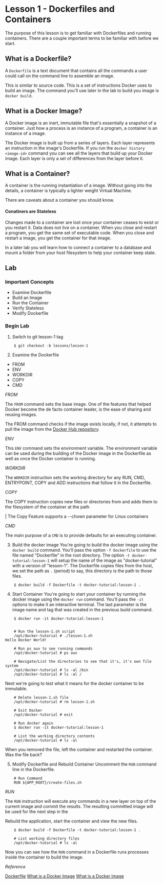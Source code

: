 # Lesson 1 - Dockerfiles and Containers
The purpose of this lesson is to get familiar with Dockerfiles and running containers. There are a couple important terms to be familiar with before we start.

## What is a Dockerfile?
A `Dockerfile` is a text document that contains all the commands a user could call on the command line to assemble an image. 

This is similar to source code. This is a set of instructions Docker uses to build an image. The command you'll use later in the lab to build you image is `docker build`.

## What is a Docker Image?
A Docker image is an inert, immutable file that's essentially a snapshot of a container. Just how a process is an instance of a program, a container is an instance of a image.

The Docker image is built up from a  series of layers. Each layer represents an instruction in the image's Dockerfile. If you run the `docker history <image-id>` command you can see all the layers that build up your Docker image. Each layer is only a set of differences from the layer before it.


## What is a Container?
A container is the running instantiation of a image. Without going into the details, a container is typically a lighter weight Virtual Machine. 

There are caveats about a container you should know.

#### Conatiners are Stateless
Changes made to a container are lost once your container ceases to exist or you restart it. Data does not live on a container. When you close and restart a program, you get the same set of executable code. When you close and restart a image, you get the container for that image.

In a later lab you will learn how to connect a container to a database and mount a folder from your host filesystem to help your container keep state.


## Lab
### Important Concepts 
 - Examine Dockerfile
 - Build an Image
 - Run the Container
 - Verify Stateless
 - Modify Dockerfile

### Begin Lab

1. Switch to git lesson-1 tag
```
	$ git checkout -b lessons/lesson-1
```

2. Examine the Dockerfile

 - FROM
 - ENV
 - WORKDIR
 - COPY
 - CMD

*FROM*

The `FROM` command sets the base image. One of the features that helped Docker become the de facto container leader, is the ease of sharing and reusing images. 

The FROM command checks if the image exists locally, if not, it attempts to pull the image from the [Docker Hub repository](https://docs.docker.com/docker-hub/). 

*ENV*

This `ENV` command sets the environment variable. The environment variable can be used during the building of the Docker image in the Dockerfile as well as once the Docker container is running.

*WORKDIR*

The `WORKDIR` instruction sets the working directory for any RUN, CMD, ENTRYPOINT, COPY and ADD instructions that follow it in the Dockerfile.

*COPY*

The COPY instruction copies new files or directories from <src> and adds them to the filesystem of the container at the path <dest>

|	The Copy Feature supports a --chown parameter for Linux containers


*CMD*

The main purpose of a `CMD` is to provide defaults for an executing container.


3. Build the docker image
You're going to build the docker image using the `docker build` command. You'll pass the option `-f Dockerfile` to use the file named "Dockerfile" in the root directory. The option `-t docker-tutorial:lesson-1` will setup the name of the image as "docker-tutorial" with a version of "lesson-1". The Dockerfile copies files from the host, we set the path as `.` (period) to say, this directory is the path to those files.


```
	$ docker build -f Dockerfile -t docker-tutorial:lesson-1 .

```



4. Start Container
You're going to start your container by running the docker image using the `docker run` command. You'll pass the `-it` options to make it an interactive terminal. The last parameter is the image name and tag that was created in the previous build command.


```
	$ docker run -it docker-tutorial:lesson-1 


	# Run the lesson-1.sh script
	/opt/docker-tutorial # ./lesson-1.sh 
Hello Docker World!

	# Run ps aux to see running commands
	/opt/docker-tutorial # ps aux

	# Navigate/List the directories to see that it's, it's own file system
	/opt/docker-tutorial # ls -al /bin
	/opt/docker-tutorial # ls -al /
```

Next we're going to test what it means for the docker container to be immutable.

```
	# Delete lesson-1.sh file
	/opt/docker-tutorial # rm lesson-1.sh

	# Exit Docker
	/opt/docker-tutorial # exit

	# Run docker again
	$ docker run -it docker-tutorial:lesson-1 

	# List the working directory contents
	/opt/docker-tutorial # ls -al
```

When you removed the file, left the container and restarted the container. Was the file back?



5. Modify Dockerfile and Rebuild Container
Uncomment the `RUN` command line in the Dockerfile.


```
	# Run Command
	RUN ${APP_ROOT}/create-files.sh

```

*RUN*

The `RUN` instruction will execute any commands in a new layer on top of the current image and commit the results. The resulting committed image will be used for the next step in the 

Rebuild the application, start the container and view the new files.


```
	$ docker build -f Dockerfile -t docker-tutorial:lesson-1 .

	# List working directory files
	/opt/docker-tutorial # ls -al
```

Now you can see how the `RUN` command in a Dockerfile runs processes inside the container to build the image.

*Reference*

[Dockerfile](https://docs.docker.com/engine/reference/builder/)
[What is a Docker Image](https://stackoverflow.com/a/26960888/1122077)
[What is a Docker Image](https://docs.docker.com/v17.09/engine/userguide/storagedriver/imagesandcontainers/)

